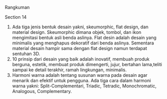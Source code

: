 Rangkuman

Section 14
1. Ada tiga jenis bentuk desain yakni, skeumorphic, flat design, dan material design. Skeumorphic dimana objek, tombol, dan ikon mengimitasi bentuk asli benda aslinya. Flat desin adalah desain yang minimalis yang menghapus dekoratif dari benda aslinya. Sementara material desain hampir sama dengan flat design namun terdapat sentuhan 3D.
2. 10 prinsip dari desain yang baik adalah inovatif, membuah produk berguna, estetik, membuat produk dimengerti, jujur, bertahan lama,teliti sampai ke detail terakhir, ramah lingkungan, minimalis.
3. Harmoni warna adalah tentang susunan warna pada desain agar menarik dan efektif untuk pengguna. Ada tiga cara dalam harmoni warna yakni: Split-Complementari, Triadic, Tetradic, Monochromatic, Analogous, Complementary.
